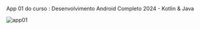 App 01 do curso : Desenvolvimento Android Completo 2024 - Kotlin & Java


![app01](https://github.com/RaulAdriano/MeuPrimeiroProjeto/assets/9559781/b2c1daf5-5398-4ed6-961c-3f0eed6d0076)
